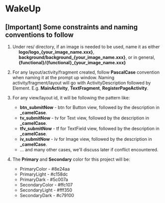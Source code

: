 
# WakeUp
## [Important] Some constraints and naming conventions to follow
1. Under res/ directory, if an image is needed to be used, name it as either 
<br/> &nbsp;&nbsp;&nbsp;&nbsp;&nbsp;**logo/logo_{your_image_name.xxx}**,
<br/>&nbsp;&nbsp;&nbsp;&nbsp;&nbsp;**background/background_{your_image_name.xxx}**, or in general,
<br/>&nbsp;&nbsp;&nbsp;&nbsp;&nbsp;**{functional}/{functional}_{your_image_name.xxx}**

2. For any layout/activity/fragment created, follow **PascalCase** convention when naming it at the prompt up window. Naming activity/fragment/layout will go with ActivityDescription followed by Element.
E.g. **MainActivity**, **TextFragment**, **RegisterPageActivity**.

3. For any view/layout id, it will be following the pattern like:
    * **btn_submitNow** - btn for Button view, followed by the description in **_camelCase**.
    * **tv_submitNow** - tv for Text view, followed by the description in **_camelCase**.
    * **tfv_submitNow** - tf for TextField view, followed by the description in **_camelCase**.
    * **iv_submitNow** - iv for Image view, followed by the description in **_camelCase**.
    * ... and many other cases, we'll discuss later if conflict encountered.

4. The **Primary** and **Secondary** color for this project will be:
     * PrimaryColor - #8e24aa
     * PrimaryLight - #c158dc
     * PrimaryDark - #5c007a
     * SecondaryColor - #ffc107
     * SecondaryLight - #fff350
     * SecondaryDark - #c79100




